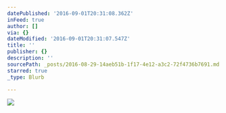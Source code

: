 ```yaml
---
datePublished: '2016-09-01T20:31:08.362Z'
inFeed: true
author: []
via: {}
dateModified: '2016-09-01T20:31:07.547Z'
title: ''
publisher: {}
description: ''
sourcePath: _posts/2016-08-29-14aeb51b-1f17-4e12-a3c2-72f4736b7691.md
starred: true
_type: Blurb

---
```

![](https://the-grid-user-content.s3-us-west-2.amazonaws.com/2a135bfc-0dfb-48cb-bb63-f2be56c06a44.jpg)
